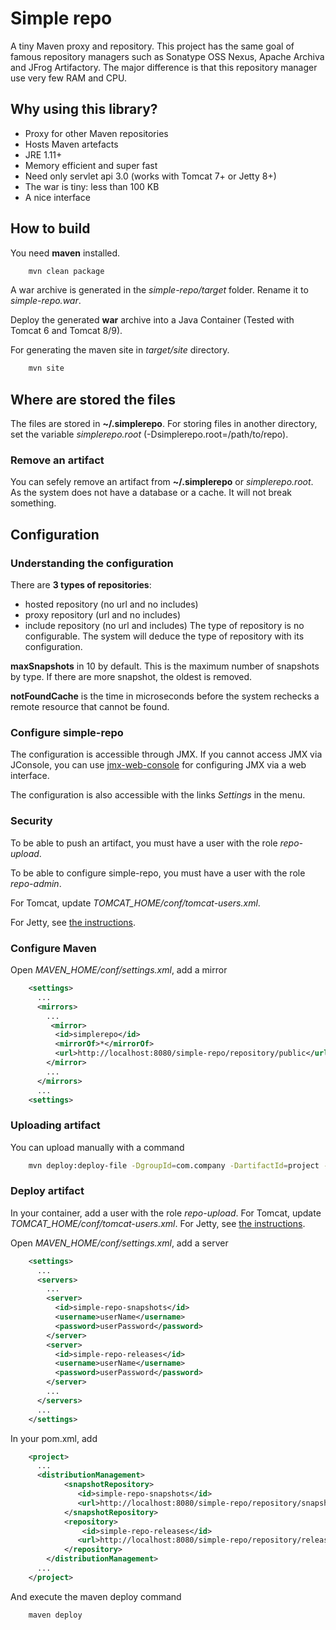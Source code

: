 # Simple repo

A tiny Maven proxy and repository. This project has the same goal of famous repository managers such as Sonatype OSS Nexus, Apache Archiva and JFrog Artifactory. The major difference is that this repository manager use very few RAM and CPU.

## Why using this library?

* Proxy for other Maven repositories
* Hosts Maven artefacts
* JRE 1.11+
* Memory efficient and super fast
* Need only servlet api 3.0 (works with Tomcat 7+ or Jetty 8+)
* The war is tiny: less than 100 KB
* A nice interface

## How to build

You need **maven** installed.

```bash
    mvn clean package
```

A war archive is generated in the *simple-repo/target* folder. Rename it to *simple-repo.war*.

Deploy the generated **war** archive into a Java Container (Tested with Tomcat 6 and Tomcat 8/9).

For generating the maven site in *target/site* directory.

```bash
    mvn site
```

## Where are stored the files

The files are stored in **~/.simplerepo**. For storing files in another directory, 
set the variable *simplerepo.root* (-Dsimplerepo.root=/path/to/repo).

### Remove an artifact

You can sefely remove an artifact from **~/.simplerepo** or *simplerepo.root*. As the system does not have a database or a cache. It will not break something.

## Configuration

### Understanding the configuration

There are **3 types of repositories**:
* hosted repository (no url and no includes)
* proxy repository (url and no includes)
* include repository (no url and includes)
The type of repository is no configurable. The system will deduce the type of repository with its configuration.

**maxSnapshots** in 10 by default. This is the maximum number of snapshots by type. If there are more snapshot, the oldest is removed.

**notFoundCache** is the time in microseconds before the system rechecks a remote resource that cannot be found.

### Configure simple-repo

The configuration is accessible through JMX. If you cannot access JMX via JConsole, 
you can use [jmx-web-console](https://github.com/gcolin/jmx-web-console) for configuring JMX via a web interface.

The configuration is also accessible with the links *Settings* in the menu.

### Security

To be able to push an artifact, you must have a user with the role *repo-upload*. 

To be able to configure simple-repo, you must have a user with the role *repo-admin*.

For Tomcat, 
update *TOMCAT_HOME/conf/tomcat-users.xml*. 

For Jetty, see [the instructions](https://wiki.eclipse.org/Jetty/Tutorial/Realms).


### Configure Maven

Open *MAVEN_HOME/conf/settings.xml*, add a mirror
```xml
    <settings>
      ...
      <mirrors>
        ...
         <mirror>
          <id>simplerepo</id>
          <mirrorOf>*</mirrorOf>
          <url>http://localhost:8080/simple-repo/repository/public</url>
        </mirror>
        ...
      </mirrors>
      ...
    <settings>
```

### Uploading artifact

You can upload manually with a command
```bash
    mvn deploy:deploy-file -DgroupId=com.company -DartifactId=project -Dversion=1.0 -DgeneratePom=true -Dpackaging=jar -DrepositoryId=simple-repo-releases -Durl=http://localhost:8080/simple-repo/repository/thirdparty -Dfile=project-1.0.jar
```

### Deploy artifact

In your container, add a user with the role *repo-upload*. For Tomcat, 
update *TOMCAT_HOME/conf/tomcat-users.xml*. For Jetty, see [the instructions](https://wiki.eclipse.org/Jetty/Tutorial/Realms).

Open *MAVEN_HOME/conf/settings.xml*, add a server
```xml
    <settings>
      ...
      <servers>
        ...
        <server>
          <id>simple-repo-snapshots</id>
          <username>userName</username>
          <password>userPassword</password>
        </server>
        <server>
          <id>simple-repo-releases</id>
          <username>userName</username>
          <password>userPassword</password>
        </server>
        ...
      </servers>
      ...
    </settings>
```

In your pom.xml, add
```xml
    <project>
      ...
      <distributionManagement>
            <snapshotRepository>
               <id>simple-repo-snapshots</id>
               <url>http://localhost:8080/simple-repo/repository/snapshots</url>
            </snapshotRepository>
            <repository>
                <id>simple-repo-releases</id>
               <url>http://localhost:8080/simple-repo/repository/releases</url>
            </repository>
        </distributionManagement>
      ...
    </project>
```

And execute the maven deploy command
```bash
    maven deploy
```

